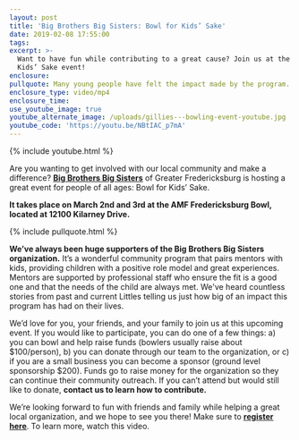 ```yaml
---
layout: post
title: 'Big Brothers Big Sisters: Bowl for Kids’ Sake'
date: 2019-02-08 17:55:00
tags:
excerpt: >-
  Want to have fun while contributing to a great cause? Join us at the Bowl for
  Kids’ Sake event!
enclosure:
pullquote: Many young people have felt the impact made by the program.
enclosure_type: video/mp4
enclosure_time:
use_youtube_image: true
youtube_alternate_image: /uploads/gillies---bowling-event-youtube.jpg
youtube_code: 'https://youtu.be/NBtIAC_p7mA'
---
```


{% include youtube.html %}

Are you wanting to get involved with our local community and make a difference? **<u><a target="_blank" href="http://www.bbbsfred.org/">Big Brothers Big Sisters</a></u>** of Greater Fredericksburg is hosting a great event for people of all ages: Bowl for Kids’ Sake. &nbsp;

**It takes place on March 2nd and 3rd at the AMF Fredericksburg Bowl, located at 12100 Kilarney Drive.&nbsp;**

{% include pullquote.html %}

**We’ve always been huge supporters of the Big Brothers Big Sisters organization.** It’s a wonderful community program that pairs mentors with kids, providing children with a positive role model and great experiences. Mentors are supported by professional staff who ensure the fit is a good one and that the needs of the child are always met. We've heard countless stories from past and current Littles telling us just how big of an impact this program has had on their lives.

We’d love for you, your friends, and your family to join us at this upcoming event. If you would like to participate, you can do one of a few things: a) you can bowl and help raise funds (bowlers usually raise about $100/person), b) you can donate through our team to the organization, or c) if you are a small business you can become a sponsor (ground level sponsorship $200). Funds go to raise money for the organization so they can continue their community outreach. If you can’t attend but would still like to donate, **contact us to learn how to contribute.**

We’re looking forward to fun with friends and family while helping a great local organization, and we hope to see you there! Make sure to **<u><a target="_blank" href="https://amplify.netdonor.net/8543/bfks2019/49535/gillies-team--re-max-legacy">register here</a></u>**. To learn more, watch this video.